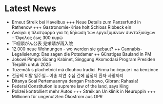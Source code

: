 # Latest News
-  Erneut Streik bei Havelbus +++ Neue Details zum Panzerfund in Rathenow +++ Gastronomie-Krise holt Schloss Ribbeck ein
-  Ανοίγει η πλατφόρμα για τη δήλωση των εργαζομένων συνταξιούχων – Όφελος έως 300 ευρώ
-  下咽頭がん公表 見栄晴が再入院
-  12.000 neue Wohnungen - wo werden sie gebaut? ++ Cannabis-Legalisierung: Das sagen die Potsdamer ++ Günstiges Bauland in PM
-  Jokowi Pimpin Sidang Kabinet, Singgung Akomodasi Program Presiden Terpilih untuk 2025
-  Tuzemák s plachetnicí má dlouhou tradici. Firma ho čepuje i na benzince
-  전공의 이탈 일주일…이송 지연 수십 건에 심정지 환자 사망까지
-  Ditanya Soal Pertemuannya dengan Prabowo, Gibran: Rahasia!
-  Federal Constitution is supreme law of the land, says King
-  Polizei kontrolliert mehr Autos +++ Streik an Uniklinik in Neuruppin +++ Millionen für ungenutzten Ökostrom aus OPR
